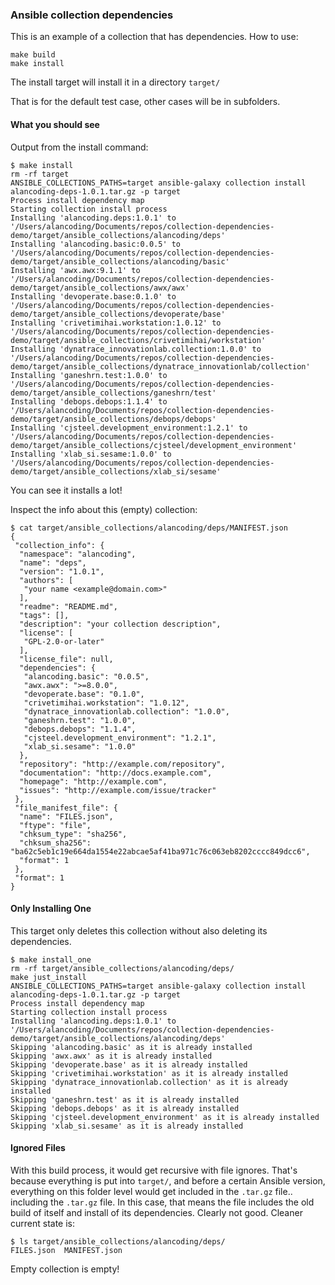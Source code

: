 ### Ansible collection dependencies

This is an example of a collection that has dependencies. How to use:

```
make build
make install
```

The install target will install it in a directory `target/`

That is for the default test case, other cases will be in subfolders.

#### What you should see

Output from the install command:

```
$ make install
rm -rf target
ANSIBLE_COLLECTIONS_PATHS=target ansible-galaxy collection install alancoding-deps-1.0.1.tar.gz -p target
Process install dependency map
Starting collection install process
Installing 'alancoding.deps:1.0.1' to '/Users/alancoding/Documents/repos/collection-dependencies-demo/target/ansible_collections/alancoding/deps'
Installing 'alancoding.basic:0.0.5' to '/Users/alancoding/Documents/repos/collection-dependencies-demo/target/ansible_collections/alancoding/basic'
Installing 'awx.awx:9.1.1' to '/Users/alancoding/Documents/repos/collection-dependencies-demo/target/ansible_collections/awx/awx'
Installing 'devoperate.base:0.1.0' to '/Users/alancoding/Documents/repos/collection-dependencies-demo/target/ansible_collections/devoperate/base'
Installing 'crivetimihai.workstation:1.0.12' to '/Users/alancoding/Documents/repos/collection-dependencies-demo/target/ansible_collections/crivetimihai/workstation'
Installing 'dynatrace_innovationlab.collection:1.0.0' to '/Users/alancoding/Documents/repos/collection-dependencies-demo/target/ansible_collections/dynatrace_innovationlab/collection'
Installing 'ganeshrn.test:1.0.0' to '/Users/alancoding/Documents/repos/collection-dependencies-demo/target/ansible_collections/ganeshrn/test'
Installing 'debops.debops:1.1.4' to '/Users/alancoding/Documents/repos/collection-dependencies-demo/target/ansible_collections/debops/debops'
Installing 'cjsteel.development_environment:1.2.1' to '/Users/alancoding/Documents/repos/collection-dependencies-demo/target/ansible_collections/cjsteel/development_environment'
Installing 'xlab_si.sesame:1.0.0' to '/Users/alancoding/Documents/repos/collection-dependencies-demo/target/ansible_collections/xlab_si/sesame'
```

You can see it installs a lot!

Inspect the info about this (empty) collection:

```
$ cat target/ansible_collections/alancoding/deps/MANIFEST.json 
{
 "collection_info": {
  "namespace": "alancoding",
  "name": "deps",
  "version": "1.0.1",
  "authors": [
   "your name <example@domain.com>"
  ],
  "readme": "README.md",
  "tags": [],
  "description": "your collection description",
  "license": [
   "GPL-2.0-or-later"
  ],
  "license_file": null,
  "dependencies": {
   "alancoding.basic": "0.0.5",
   "awx.awx": ">=8.0.0",
   "devoperate.base": "0.1.0",
   "crivetimihai.workstation": "1.0.12",
   "dynatrace_innovationlab.collection": "1.0.0",
   "ganeshrn.test": "1.0.0",
   "debops.debops": "1.1.4",
   "cjsteel.development_environment": "1.2.1",
   "xlab_si.sesame": "1.0.0"
  },
  "repository": "http://example.com/repository",
  "documentation": "http://docs.example.com",
  "homepage": "http://example.com",
  "issues": "http://example.com/issue/tracker"
 },
 "file_manifest_file": {
  "name": "FILES.json",
  "ftype": "file",
  "chksum_type": "sha256",
  "chksum_sha256": "ba62c5eb1c19e664da1554e22abcae5af41ba971c76c063eb8202cccc849dcc6",
  "format": 1
 },
 "format": 1
}
```

#### Only Installing One

This target only deletes this collection without also deleting its dependencies.

```
$ make install_one
rm -rf target/ansible_collections/alancoding/deps/
make just_install
ANSIBLE_COLLECTIONS_PATHS=target ansible-galaxy collection install alancoding-deps-1.0.1.tar.gz -p target
Process install dependency map
Starting collection install process
Installing 'alancoding.deps:1.0.1' to '/Users/alancoding/Documents/repos/collection-dependencies-demo/target/ansible_collections/alancoding/deps'
Skipping 'alancoding.basic' as it is already installed
Skipping 'awx.awx' as it is already installed
Skipping 'devoperate.base' as it is already installed
Skipping 'crivetimihai.workstation' as it is already installed
Skipping 'dynatrace_innovationlab.collection' as it is already installed
Skipping 'ganeshrn.test' as it is already installed
Skipping 'debops.debops' as it is already installed
Skipping 'cjsteel.development_environment' as it is already installed
Skipping 'xlab_si.sesame' as it is already installed
```

#### Ignored Files

With this build process, it would get recursive with file ignores.
That's because everything is put into `target/`, and before a certain
Ansible version, everything on this folder level would get included
in the `.tar.gz` file.. including the `.tar.gz` file.
In this case, that means the file includes the old build of itself
and install of its dependencies. Clearly not good. Cleaner current state is:

```
$ ls target/ansible_collections/alancoding/deps/
FILES.json	MANIFEST.json
```

Empty collection is empty!
